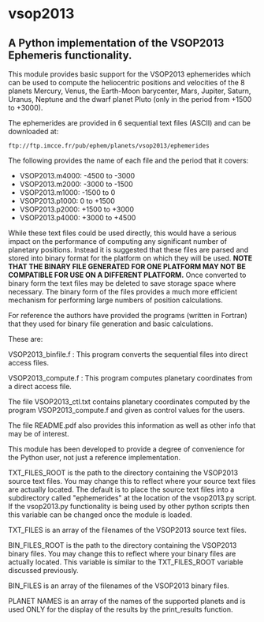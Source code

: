 # vsop2013

## A Python implementation of the VSOP2013 Ephemeris functionality.

This module provides basic support for the VSOP2013 ephemerides which can be used to compute the
heliocentric positions and velocities of the 8 planets Mercury, Venus, the Earth-Moon barycenter,
Mars, Jupiter, Saturn, Uranus, Neptune and the dwarf planet Pluto (only in the period from +1500
to +3000).

The ephemerides are provided in 6 sequential text files (ASCII) and can be downloaded at:

    ftp://ftp.imcce.fr/pub/ephem/planets/vsop2013/ephemerides
    
The following provides the name of each file and the period that it covers:

* VSOP2013.m4000: -4500 to -3000
* VSOP2013.m2000: -3000 to -1500
* VSOP2013.m1000: -1500 to 0
* VSOP2013.p1000: 0 to +1500
* VSOP2013.p2000: +1500 to +3000
* VSOP2013.p4000: +3000 to +4500

While these text files could be used directly, this would have a serious impact on the performance
of computing any significant number of planetary positions. Instead it is suggested that these
files are parsed and stored into binary format for the platform on which they will be used.
**NOTE THAT THE BINARY FILE GENERATED FOR ONE PLATFORM MAY NOT BE COMPATIBLE FOR USE ON A DIFFERENT
PLATFORM.** Once converted to binary form the text files may be deleted to save storage space where
necessary. The binary form of the files provides a much more efficient mechanism for performing
large numbers of position calculations.

For reference the authors have provided the programs (written in Fortran) that they used for binary
file generation and basic calculations.

These are:

VSOP2013_binfile.f : This program converts the sequential files into direct access files.

VSOP2013_compute.f : This program computes planetary coordinates from a direct access file.

The file VSOP2013_ctl.txt contains planetary coordinates computed by the program VSOP2013_compute.f
and given as control values for the users.

The file README.pdf also provides this information as well as other info that may be of interest.

This module has been developed to provide a degree of convenience for the Python user, not just
a reference implementation.

TXT_FILES_ROOT is the path to the directory containing the VSOP2013 source text files. You may
change this to reflect where your source text files are actually located. The default is to place
the source text files into a subdirectory called "ephemerides" at the location of the vsop2013.py
script. If the vsop2013.py functionality is being used by other python scripts then this variable
can be changed once the module is loaded.

TXT_FILES is an array of the filenames of the VSOP2013 source text files.

BIN_FILES_ROOT is the path to the directory containing the VSOP2013 binary files. You may
change this to reflect where your binary files are actually located. This variable is similar to
the TXT_FILES_ROOT variable discussed previously.

BIN_FILES is an array of the filenames of the VSOP2013 binary files.

PLANET NAMES is an array of the names of the supported planets and is used ONLY for the display
of the results by the print_results function.
